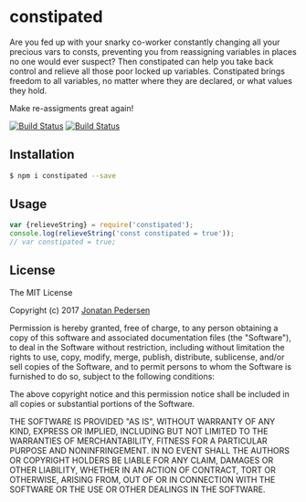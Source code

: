 # constipated
Are you fed up with your snarky co-worker constantly changing all your precious vars to consts, preventing you from reassigning variables in places no one would ever suspect? Then constipated can help you take back control and relieve all those poor locked up variables. Constipated brings freedom to all variables, no matter where they are declared, or what values they hold.

Make re-assigments great again!

[![Build Status](https://travis-ci.org/jonatanpedersen/constipated.svg?branch=master)](https://travis-ci.org/jonatanpedersen/constipated)
[![Build Status](https://img.shields.io/npm/v/constipated.svg)](https://www.npmjs.com/package/constipated)

## Installation

```bash
$ npm i constipated --save
```

## Usage

``` javascript
var {relieveString} = require('constipated');
console.log(relieveString('const constipated = true'));
// var constipated = true;
```

## License
The MIT License

Copyright (c) 2017 [Jonatan Pedersen](https://www.jonatanpedersen.com/)

Permission is hereby granted, free of charge, to any person obtaining a copy
of this software and associated documentation files (the "Software"), to deal
in the Software without restriction, including without limitation the rights
to use, copy, modify, merge, publish, distribute, sublicense, and/or sell
copies of the Software, and to permit persons to whom the Software is
furnished to do so, subject to the following conditions:

The above copyright notice and this permission notice shall be included in
all copies or substantial portions of the Software.

THE SOFTWARE IS PROVIDED "AS IS", WITHOUT WARRANTY OF ANY KIND, EXPRESS OR
IMPLIED, INCLUDING BUT NOT LIMITED TO THE WARRANTIES OF MERCHANTABILITY,
FITNESS FOR A PARTICULAR PURPOSE AND NONINFRINGEMENT. IN NO EVENT SHALL THE
AUTHORS OR COPYRIGHT HOLDERS BE LIABLE FOR ANY CLAIM, DAMAGES OR OTHER
LIABILITY, WHETHER IN AN ACTION OF CONTRACT, TORT OR OTHERWISE, ARISING FROM,
OUT OF OR IN CONNECTION WITH THE SOFTWARE OR THE USE OR OTHER DEALINGS IN
THE SOFTWARE.